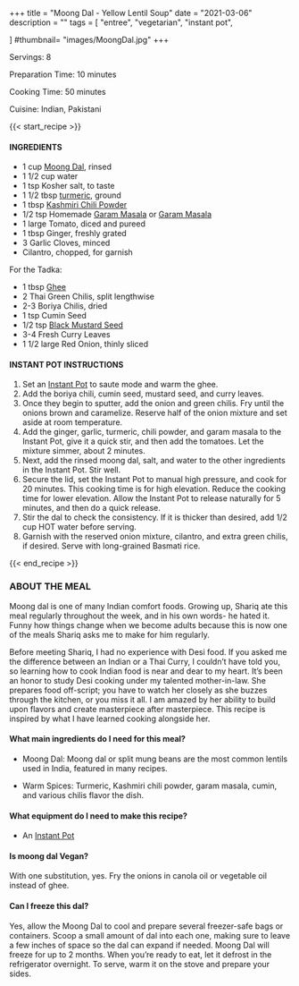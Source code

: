 +++
title = "Moong Dal - Yellow Lentil Soup"
date = "2021-03-06"
description = ""
tags = [
    "entree",
    "vegetarian", 
    "instant pot", 
    
]
#thumbnail= "images/MoongDal.jpg"
+++

Servings: 8 <!--more-->

Preparation Time: 10 minutes

Cooking Time: 50 minutes 

Cuisine: Indian, Pakistani

{{< start_recipe >}}

#### INGREDIENTS 

* 1 cup [Moong Dal](https://amzn.to/3rCtNAB), rinsed   
* 1 1/2 cup water 
* 1 tsp Kosher salt, to taste
* 1 1/2 tbsp [turmeric](https://amzn.to/3rWz3iD), ground 
* 1 tbsp [Kashmiri Chili Powder](https://amzn.to/3jP2lMC) 
* 1/2 tsp Homemade [Garam Masala](https://www.jamilghar.com/recipe/pakistani_garam_masala/) or [Garam Masala](https://amzn.to/3u0tvEX)
* 1 large Tomato, diced and pureed 
* 1 tbsp Ginger, freshly grated 
* 3 Garlic Cloves, minced 
* Cilantro, chopped, for garnish 

For the Tadka: 

* 1 tbsp [Ghee](https://amzn.to/2ZkJkrW) 
* 2 Thai Green Chilis, split lengthwise 
* 2-3 Boriya Chilis, dried 
* 1 tsp Cumin Seed
* 1/2 tsp [Black Mustard Seed](https://amzn.to/3eNP1rC)
* 3-4 Fresh Curry Leaves   
* 1 1/2 large Red Onion, thinly sliced

#### INSTANT POT INSTRUCTIONS 

1. Set an [Instant Pot](https://amzn.to/3qfNYCZ) to saute mode and warm the ghee. 
2. Add the boriya chili, cumin seed, mustard seed, and curry leaves. 
3. Once they begin to sputter, add the onion and green chilis. Fry until the onions brown and caramelize. Reserve half of the onion mixture and set aside at room temperature. 
4. Add the ginger, garlic, turmeric, chili powder, and garam masala to the Instant Pot, give it a quick stir, and then add the tomatoes. Let the mixture simmer, about 2 minutes. 
5. Next, add the rinsed moong dal, salt, and water to the other ingredients in the Instant Pot. Stir well. 
6. Secure the lid, set the Instant Pot to manual high pressure, and cook for 20 minutes. This cooking time is for high elevation. Reduce the cooking time for lower elevation. Allow the Instant Pot to release naturally for 5 minutes, and then do a quick release. 
7. Stir the dal to check the consistency. If it is thicker than desired, add 1/2 cup HOT water before serving. 
8. Garnish with the reserved onion mixture, cilantro, and extra green chilis, if desired. Serve with long-grained Basmati rice. 

{{< end_recipe >}}

### ABOUT THE MEAL 

Moong dal is one of many Indian comfort foods. Growing up, Shariq ate this meal regularly throughout the week, and in his own words- he hated it. Funny how things change when we become adults because this is now one of the meals Shariq asks me to make for him regularly. 

Before meeting Shariq, I had no experience with Desi food. If you asked me the difference between an Indian or a Thai Curry, I couldn’t have told you, so learning how to cook Indian food is near and dear to my heart. It’s been an honor to study Desi cooking under my talented mother-in-law. She prepares food off-script; you have to watch her closely as she buzzes through the kitchen, or you miss it all. I am amazed by her ability to build upon flavors and create masterpiece after masterpiece. This recipe is inspired by what I have learned cooking alongside her.

#### What main ingredients do I need for this meal?

* Moong Dal: Moong dal or split mung beans are the most common lentils used in India, featured in many recipes.  

* Warm Spices: Turmeric, Kashmiri chili powder, garam masala, cumin, and various chilis flavor the dish. 

#### What equipment do I need to make this recipe?

* An [Instant Pot](https://amzn.to/3qCCLwi) 

#### Is moong dal Vegan? 

With one substitution, yes. Fry the onions in canola oil or vegetable oil instead of ghee. 

#### Can I freeze this dal? 

Yes, allow the Moong Dal to cool and prepare several freezer-safe bags or containers. Scoop a small amount of dal into each one, making sure to leave a few inches of space so the dal can expand if needed. Moong Dal will freeze for up to 2 months. When you’re ready to eat, let it defrost in the refrigerator overnight. To serve, warm it on the stove and prepare your sides.
